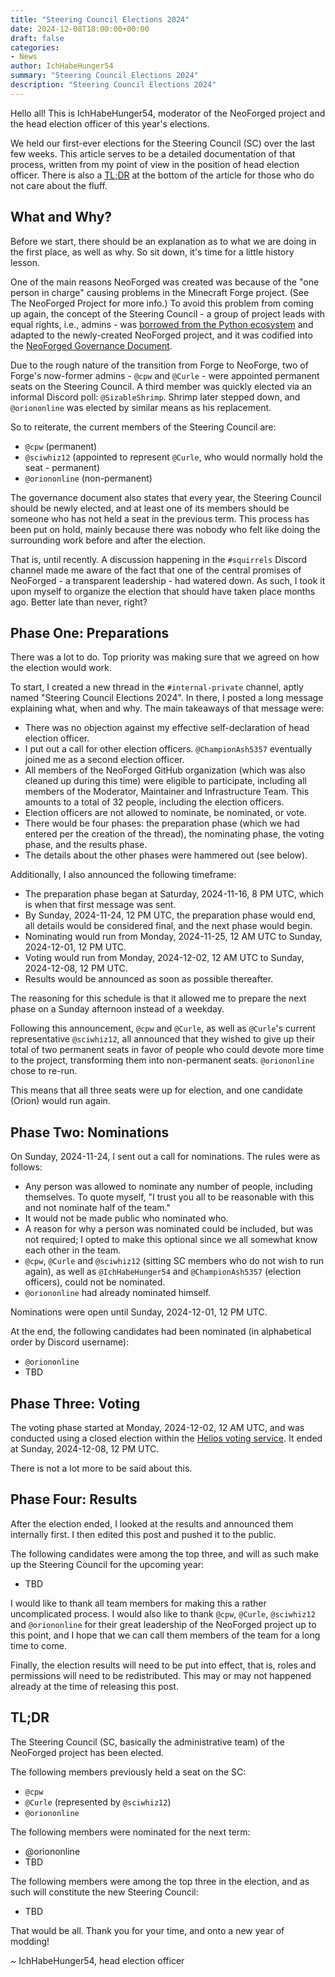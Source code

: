 ```yaml
---
title: "Steering Council Elections 2024"
date: 2024-12-08T18:00:00+00:00
draft: false
categories:
- News
author: IchHabeHunger54
summary: "Steering Council Elections 2024"
description: "Steering Council Elections 2024"
---
```


Hello all! This is IchHabeHunger54, moderator of the NeoForged project and the head election officer of this year's elections.

We held our first-ever elections for the Steering Council (SC) over the last few weeks. This article serves to be a detailed documentation of that process, written from my point of view in the position of head election officer. There is also a [TL;DR](#tldr) at the bottom of the article for those who do not care about the fluff.

## What and Why?

Before we start, there should be an explanation as to what we are doing in the first place, as well as why. So sit down, it's time for a little history lesson.

One of the main reasons NeoForged was created was because of the "one person in charge" causing problems in the Minecraft Forge project. (See The NeoForged Project for more info.) To avoid this problem from coming up again, the concept of the Steering Council - a group of project leads with equal rights, i.e., admins - was [borrowed from the Python ecosystem](https://peps.python.org/pep-0013/) and adapted to the newly-created NeoForged project, and it was codified into the [NeoForged Governance Document](https://github.com/neoforged/governance/blob/main/core.md).

Due to the rough nature of the transition from Forge to NeoForge, two of Forge's now-former admins - `@cpw` and `@Curle` - were appointed permanent seats on the Steering Council. A third member was quickly elected via an informal Discord poll: `@SizableShrimp`. Shrimp later stepped down, and `@oriononline` was elected by similar means as his replacement.

So to reiterate, the current members of the Steering Council are:

- `@cpw` (permanent)
- `@sciwhiz12` (appointed to represent `@Curle`, who would normally hold the seat - permanent)
- `@oriononline` (non-permanent)

The governance document also states that every year, the Steering Council should be newly elected, and at least one of its members should be someone who has not held a seat in the previous term. This process has been put on hold, mainly because there was nobody who felt like doing the surrounding work before and after the election.

That is, until recently. A discussion happening in the `#squirrels` Discord channel made me aware of the fact that one of the central promises of NeoForged - a transparent leadership - had watered down. As such, I took it upon myself to organize the election that should have taken place months ago. Better late than never, right?

## Phase One: Preparations

There was a lot to do. Top priority was making sure that we agreed on how the election would work.

To start, I created a new thread in the `#internal-private` channel, aptly named "Steering Council Elections 2024". In there, I posted a long message explaining what, when and why. The main takeaways of that message were:

- There was no objection against my effective self-declaration of head election officer.
- I put out a call for other election officers. `@ChampionAsh5357` eventually joined me as a second election officer.
- All members of the NeoForged GitHub organization (which was also cleaned up during this time) were eligible to participate, including all members of the Moderator, Maintainer and Infrastructure Team. This amounts to a total of 32 people, including the election officers.
- Election officers are not allowed to nominate, be nominated, or vote.
- There would be four phases: the preparation phase (which we had entered per the creation of the thread), the nominating phase, the voting phase, and the results phase.
- The details about the other phases were hammered out (see below).

Additionally, I also announced the following timeframe:

- The preparation phase began at Saturday, 2024-11-16, 8 PM UTC, which is when that first message was sent.
- By Sunday, 2024-11-24, 12 PM UTC, the preparation phase would end, all details would be considered final, and the next phase would begin.
- Nominating would run from Monday, 2024-11-25, 12 AM UTC to Sunday, 2024-12-01, 12 PM UTC.
- Voting would run from Monday, 2024-12-02, 12 AM UTC to Sunday, 2024-12-08, 12 PM UTC.
- Results would be announced as soon as possible thereafter.

The reasoning for this schedule is that it allowed me to prepare the next phase on a Sunday afternoon instead of a weekday.

Following this announcement, `@cpw` and `@Curle`, as well as `@Curle`'s current representative `@sciwhiz12`, all announced that they wished to give up their total of two permanent seats in favor of people who could devote more time to the project, transforming them into non-permanent seats. `@oriononline` chose to re-run.

This means that all three seats were up for election, and one candidate (Orion) would run again.

## Phase Two: Nominations

On Sunday, 2024-11-24, I sent out a call for nominations. The rules were as follows:

- Any person was allowed to nominate any number of people, including themselves. To quote myself, "I trust you all to be reasonable with this and not nominate half of the team."
- It would not be made public who nominated who.
- A reason for why a person was nominated could be included, but was not required; I opted to make this optional since we all somewhat know each other in the team.
- `@cpw`, `@Curle` and `@sciwhiz12` (sitting SC members who do not wish to run again), as well as `@IchHabeHunger54` and `@ChampionAsh5357` (election officers), could not be nominated.
- `@oriononline` had already nominated himself.

Nominations were open until Sunday, 2024-12-01, 12 PM UTC.

At the end, the following candidates had been nominated (in alphabetical order by Discord username):

- `@oriononline`
- TBD

## Phase Three: Voting

The voting phase started at Monday, 2024-12-02, 12 AM UTC, and was conducted using a closed election within the [Helios voting service](https://vote.heliosvoting.org). It ended at Sunday, 2024-12-08, 12 PM UTC.

There is not a lot more to be said about this.

## Phase Four: Results

After the election ended, I looked at the results and announced them internally first. I then edited this post and pushed it to the public.

The following candidates were among the top three, and will as such make up the Steering Council for the upcoming year:

- TBD

I would like to thank all team members for making this a rather uncomplicated process. I would also like to thank `@cpw`, `@Curle`, `@sciwhiz12` and `@oriononline` for their great leadership of the NeoForged project up to this point, and I hope that we can call them members of the team for a long time to come.

Finally, the election results will need to be put into effect, that is, roles and permissions will need to be redistributed. This may or may not happened already at the time of releasing this post.

## TL;DR

The Steering Council (SC, basically the administrative team) of the NeoForged project has been elected.

The following members previously held a seat on the SC:

- `@cpw`
- `@Curle` (represented by `@sciwhiz12`)
- `@oriononline`

The following members were nominated for the next term:

- @oriononline
- TBD

The following members were among the top three in the election, and as such will constitute the new Steering Council:

- TBD

That would be all. Thank you for your time, and onto a new year of modding!

~ IchHabeHunger54, head election officer
